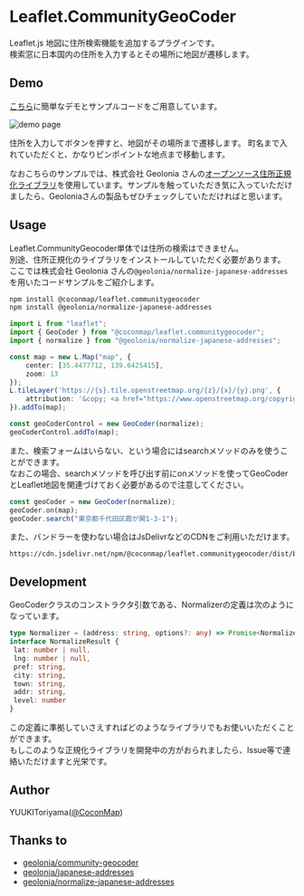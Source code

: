 # Leaflet.CommunityGeoCoder

Leaflet.js 地図に住所検索機能を追加するプラグインです。  
検索窓に日本国内の住所を入力するとその場所に地図が遷移します。

## Demo

[こちら](https://cocon.github.io/Leaflet.CommunityGeoCoder/demo/)に簡単なデモとサンプルコードをご用意しています。

![demo page](https://i.imgur.com/7oXSJMr.png)

住所を入力してボタンを押すと、地図がその場所まで遷移します。
町名まで入れていただくと、かなりピンポイントな地点まで移動します。  

なおこちらのサンプルでは、株式会社 Geolonia さんの[オープンソース住所正規化ライブラリ](https://github.com/geolonia/normalize-japanese-addresses)を使用しています。サンプルを触っていただき気に入っていただけましたら、Geoloniaさんの製品もぜひチェックしていただければと思います。

## Usage

Leaflet.CommunityGeocoder単体では住所の検索はできません。  
別途、住所正規化のライブラリをインストールしていただく必要があります。  
ここでは株式会社 Geolonia さんの`@geolonia/normalize-japanese-addresses`を用いたコードサンプルをご紹介します。

```bash
npm install @coconmap/leaflet.communitygeocoder
npm install @geolonia/normalize-japanese-addresses
```

```typescript
import L from "leaflet";
import { GeoCoder } from "@coconmap/leaflet.communitygeocoder";
import { normalize } from "@geolonia/normalize-japanese-addresses";

const map = new L.Map("map", {
    center: [35.4477712, 139.6425415],
    zoom: 13
});
L.tileLayer('https://{s}.tile.openstreetmap.org/{z}/{x}/{y}.png', {
    attribution: '&copy; <a href="https://www.openstreetmap.org/copyright">OpenStreetMap</a> contributors'
}).addTo(map);

const geoCoderControl = new GeoCoder(normalize);
geoCoderControl.addTo(map);
```

また、検索フォームはいらない、という場合にはsearchメソッドのみを使うことができます。  
なおこの場合、searchメソッドを呼び出す前にonメソッドを使ってGeoCoderとLeaflet地図を関連づけておく必要があるので注意してください。

```typescript
const geoCoder = new GeoCoder(normalize);
geoCoder.on(map);
geoCoder.search("東京都千代田区霞が関1-3-1");
```

また、バンドラーを使わない場合はJsDelivrなどのCDNをご利用いただけます。

```text
https://cdn.jsdelivr.net/npm/@coconmap/leaflet.communitygeocoder/dist/bundle.js
```

## Development

GeoCoderクラスのコンストラクタ引数である、Normalizerの定義は次のようになっています。

```typescript
type Normalizer = (address: string, options?: any) => Promise<NormalizeResult>
interface NormalizeResult {
 lat: number | null,
 lng: number | null,
 pref: string,
 city: string,
 town: string,
 addr: string,
 level: number
}
```

この定義に準拠していさえすればどのようなライブラリでもお使いいただくことができます。  
もしこのような正規化ライブラリを開発中の方がおられましたら、Issue等で連絡いただけますと光栄です。

## Author

YUUKIToriyama([@CoconMap](https://mobile.twitter.com/CoconMap/))

## Thanks to

- [geolonia/community-geocoder](https://github.com/geolonia/community-geocoder)
- [geolonia/japanese-addresses](https://github.com/geolonia/japanese-addresses)
- [geolonia/normalize-japanese-addresses](https://github.com/geolonia/normalize-japanese-addresses)
